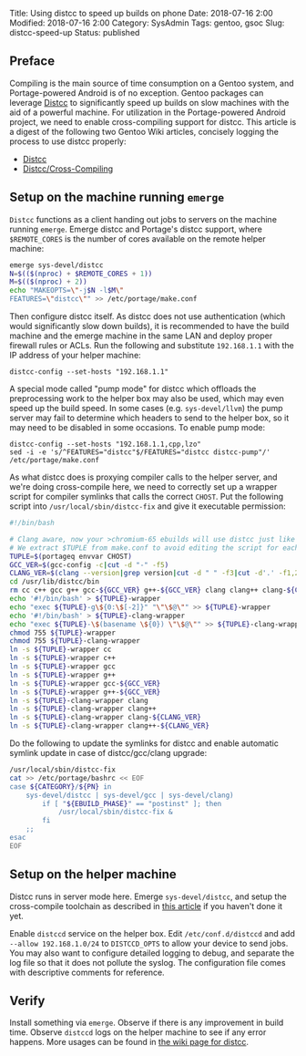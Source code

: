 Title: Using distcc to speed up builds on phone
Date: 2018-07-16 2:00
Modified: 2018-07-16 2:00
Category: SysAdmin
Tags: gentoo, gsoc
Slug: distcc-speed-up
Status: published

## Preface

Compiling is the main source of time consumption on a Gentoo system, and Portage-powered Android is of no exception.  Gentoo packages can leverage [Distcc](https://wiki.gentoo.org/wiki/Distcc) to significantly speed up builds on slow machines with the aid of a powerful machine.  For utilization in the Portage-powered Android project, we need to enable cross-compiling support for distcc.  This article is a digest of the following two Gentoo Wiki articles, concisely logging the process to use distcc properly:

  * [Distcc](https://wiki.gentoo.org/wiki/Distcc)
  * [Distcc/Cross-Compiling](https://wiki.gentoo.org/wiki/Distcc/Cross-Compiling)

## Setup on the machine running `emerge`

`Distcc` functions as a client handing out jobs to servers on the machine running `emerge`.  Emerge distcc and Portage's distcc support, where `$REMOTE_CORES` is the number of cores available on the remote helper machine:

```bash
emerge sys-devel/distcc
N=$(($(nproc) + $REMOTE_CORES + 1))
M=$(($(nproc) + 2))
echo "MAKEOPTS=\"-j$N -l$M\"
FEATURES=\"distcc\"" >> /etc/portage/make.conf
```

Then configure distcc itself.  As distcc does not use authentication (which would significantly slow down builds), it is recommended to have the build machine and the emerge machine in the same LAN and deploy proper firewall rules or ACLs.  Run the following and substitute `192.168.1.1` with the IP address of your helper machine:

    distcc-config --set-hosts "192.168.1.1"

A special mode called "pump mode" for distcc which offloads the preprocessing work to the helper box may also be used, which may even speed up the build speed.  In some cases (e.g. `sys-devel/llvm`) the pump server may fail to determine which headers to send to the helper box, so it may need to be disabled in some occasions.  To enable pump mode:

    distcc-config --set-hosts "192.168.1.1,cpp,lzo"
    sed -i -e 's/^FEATURES="distcc"$/FEATURES="distcc distcc-pump"/' /etc/portage/make.conf

As what distcc does is proxying compiler calls to the helper server, and we're doing cross-compile here, we need to correctly set up a wrapper script for compiler symlinks that calls the correct `CHOST`.  Put the following script into `/usr/local/sbin/distcc-fix` and give it executable permission:

```bash
#!/bin/bash

# Clang aware, now your >chromium-65 ebuilds will use distcc just like before ;)
# We extract $TUPLE from make.conf to avoid editing the script for each architecture.
TUPLE=$(portageq envvar CHOST)
GCC_VER=$(gcc-config -c|cut -d "-" -f5)
CLANG_VER=$(clang --version|grep version|cut -d " " -f3|cut -d'.' -f1,2)
cd /usr/lib/distcc/bin
rm cc c++ gcc g++ gcc-${GCC_VER} g++-${GCC_VER} clang clang++ clang-${CLANG_VER} clang++-${CLANG_VER} ${TUPLE}-wrapper ${TUPLE}-clang-wrapper
echo '#!/bin/bash' > ${TUPLE}-wrapper
echo "exec ${TUPLE}-g\${0:\$[-2]}" "\"\$@\"" >> ${TUPLE}-wrapper
echo '#!/bin/bash' > ${TUPLE}-clang-wrapper
echo "exec ${TUPLE}-\$(basename \${0}) \"\$@\"" >> ${TUPLE}-clang-wrapper
chmod 755 ${TUPLE}-wrapper
chmod 755 ${TUPLE}-clang-wrapper
ln -s ${TUPLE}-wrapper cc
ln -s ${TUPLE}-wrapper c++
ln -s ${TUPLE}-wrapper gcc
ln -s ${TUPLE}-wrapper g++
ln -s ${TUPLE}-wrapper gcc-${GCC_VER}
ln -s ${TUPLE}-wrapper g++-${GCC_VER}
ln -s ${TUPLE}-clang-wrapper clang
ln -s ${TUPLE}-clang-wrapper clang++
ln -s ${TUPLE}-clang-wrapper clang-${CLANG_VER}
ln -s ${TUPLE}-clang-wrapper clang++-${CLANG_VER}
```

Do the following to update the symlinks for distcc and enable automatic symlink update in case of distcc/gcc/clang upgrade:

```bash
/usr/local/sbin/distcc-fix
cat >> /etc/portage/bashrc << EOF
case ${CATEGORY}/${PN} in
    sys-devel/distcc | sys-devel/gcc | sys-devel/clang)
        if [ "${EBUILD_PHASE}" == "postinst" ]; then
            /usr/local/sbin/distcc-fix &
        fi
    ;;
esac
EOF
```

## Setup on the helper machine

Distcc runs in server mode here.  Emerge `sys-devel/distcc`, and setup the cross-compile toolchain as described in [this article]({filename}/Android/building-lxc-ready-kernel.md) if you haven't done it yet.

Enable `distccd` service on the helper box.  Edit `/etc/conf.d/distccd` and add `--allow 192.168.1.0/24` to `DISTCCD_OPTS` to allow your device to send jobs.  You may also want to configure detailed logging to debug, and separate the log file so that it does not pollute the syslog.  The configuration file comes with descriptive comments for reference.

## Verify

Install something via `emerge`.  Observe if there is any improvement in build time.  Observe `distccd` logs on the helper machine to see if any error happens.  More usages can be found in [the wiki page for distcc](https://wiki.gentoo.org/wiki/Distcc#Usage).
